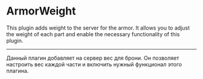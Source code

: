 # ArmorWeight
This plugin adds weight to the server for the armor. It allows you to adjust the weight of each part and enable the necessary functionality of this plugin.
-- --
Данный плагин добавляет на сервер вес для брони. Он позволяет настроить вес каждой части и включить нужный функционал этого плагина.
